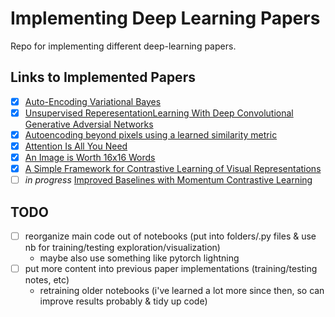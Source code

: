 # Implementing Deep Learning Papers
Repo for implementing different deep-learning papers.

## Links to Implemented Papers
- [x] [Auto-Encoding Variational Bayes](https://arxiv.org/abs/1312.6114)
- [x] [Unsupervised ReperesentationLearning With Deep Convolutional Generative Adversial Networks](https://arxiv.org/pdf/1511.06434v2.pdf)
- [x] [Autoencoding beyond pixels using a learned similarity metric](https://arxiv.org/pdf/1512.09300.pdf)
- [x] [Attention Is All You Need](https://arxiv.org/pdf/1706.03762.pdf)
- [x] [An Image is Worth 16x16 Words](https://arxiv.org/abs/2010.11929v2)
- [x] [A Simple Framework for Contrastive Learning of Visual Representations](https://arxiv.org/abs/2002.05709)
- [ ] *in progress* [Improved Baselines with Momentum Contrastive Learning](https://arxiv.org/abs/2003.04297v1)

## TODO
- [ ] reorganize main code out of notebooks
		(put into folders/.py files & use nb for training/testing exploration/visualization)
	- maybe also use something like pytorch lightning
- [ ] put more content into previous paper implementations (training/testing notes, etc)
	- retraining older notebooks (i've learned a lot more since then, so can improve results probably & tidy up code)
